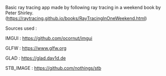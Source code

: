 Basic ray tracing app made by following ray tracing in a weekend book by Peter Shirley. (https://raytracing.github.io/books/RayTracingInOneWeekend.html) 

Sources used :

IMGUI : https://github.com/ocornut/imgui

GLFW : https://www.glfw.org

GLAD : https://glad.dav1d.de

STB_IMAGE : https://github.com/nothings/stb
